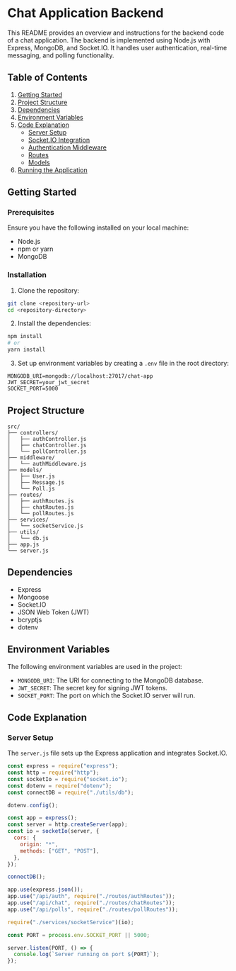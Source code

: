 # Chat Application Backend

This README provides an overview and instructions for the backend code of a chat application. The backend is implemented using Node.js with Express, MongoDB, and Socket.IO. It handles user authentication, real-time messaging, and polling functionality.

## Table of Contents

1. [Getting Started](#getting-started)
2. [Project Structure](#project-structure)
3. [Dependencies](#dependencies)
4. [Environment Variables](#environment-variables)
5. [Code Explanation](#code-explanation)
   - [Server Setup](#server-setup)
   - [Socket.IO Integration](#socket-io-integration)
   - [Authentication Middleware](#authentication-middleware)
   - [Routes](#routes)
   - [Models](#models)
6. [Running the Application](#running-the-application)

## Getting Started

### Prerequisites

Ensure you have the following installed on your local machine:

- Node.js
- npm or yarn
- MongoDB

### Installation

1. Clone the repository:

```bash
git clone <repository-url>
cd <repository-directory>
```

2. Install the dependencies:

```bash
npm install
# or
yarn install
```

3. Set up environment variables by creating a `.env` file in the root directory:

```
MONGODB_URI=mongodb://localhost:27017/chat-app
JWT_SECRET=your_jwt_secret
SOCKET_PORT=5000
```

## Project Structure

```plaintext
src/
├── controllers/
│   ├── authController.js
│   ├── chatController.js
│   └── pollController.js
├── middleware/
│   └── authMiddleware.js
├── models/
│   ├── User.js
│   ├── Message.js
│   └── Poll.js
├── routes/
│   ├── authRoutes.js
│   ├── chatRoutes.js
│   └── pollRoutes.js
├── services/
│   └── socketService.js
├── utils/
│   └── db.js
├── app.js
└── server.js
```

## Dependencies

- Express
- Mongoose
- Socket.IO
- JSON Web Token (JWT)
- bcryptjs
- dotenv

## Environment Variables

The following environment variables are used in the project:

- `MONGODB_URI`: The URI for connecting to the MongoDB database.
- `JWT_SECRET`: The secret key for signing JWT tokens.
- `SOCKET_PORT`: The port on which the Socket.IO server will run.

## Code Explanation

### Server Setup

The `server.js` file sets up the Express application and integrates Socket.IO.

```javascript
const express = require("express");
const http = require("http");
const socketIo = require("socket.io");
const dotenv = require("dotenv");
const connectDB = require("./utils/db");

dotenv.config();

const app = express();
const server = http.createServer(app);
const io = socketIo(server, {
  cors: {
    origin: "*",
    methods: ["GET", "POST"],
  },
});

connectDB();

app.use(express.json());
app.use("/api/auth", require("./routes/authRoutes"));
app.use("/api/chat", require("./routes/chatRoutes"));
app.use("/api/polls", require("./routes/pollRoutes"));

require("./services/socketService")(io);

const PORT = process.env.SOCKET_PORT || 5000;

server.listen(PORT, () => {
  console.log(`Server running on port ${PORT}`);
});
```
